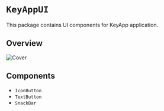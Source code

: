 # ``KeyAppUI``

This package contains UI components for KeyApp application.

## Overview

![Cover](Cover.png)

## Components

- ``IconButton``
- ``TextButton``
- ``SnackBar``
